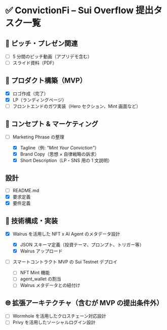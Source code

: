 # ✅ ConvictionFi – Sui Overflow 提出タスク一覧

## 🎥 ピッチ・プレゼン関連

- [ ] 5 分間のピッチ動画（アプリデモ含む）
- [ ] スライド資料（PDF）

## 🧬 プロダクト構築（MVP）

- [x] ロゴ作成（完了）
- [x] LP（ランディングページ）
- [ ] フロントエンドのガワ実装（Hero セクション、Mint 画面など）

## 🧠 コンセプト & マーケティング

- [ ] Marketing Phrase の整理

  - [x] Tagline（例: _"Mint Your Conviction"_）
  - [x] Brand Copy（思想 × 自律戦略の訴求）
  - [x] Short Description（LP・SNS 用の 1 文説明）

## 設計

- [ ] README.md
- [x] 要求定義
- [x] 要件定義

## 🧩 技術構成・実装

- [x] Walrus を活用した NFT x AI Agent のメタデータ設計

  - [x] JSON スキーマ定義（投資テーマ、プロンプト、トリガー等）
  - [x] Walrus アップロード

- [ ] スマートコントラクト MVP の Sui Testnet デプロイ

  - [ ] NFT Mint 機能
  - [ ] agent_wallet の割当
  - [ ] Walrus メタデータとの紐付け

## 🌐 拡張アーキテクチャ（含むが MVP の提出条件外）

- [ ] Wormhole を活用したクロスチェーン対応設計
- [ ] Privy を活用したソーシャルログイン設計
